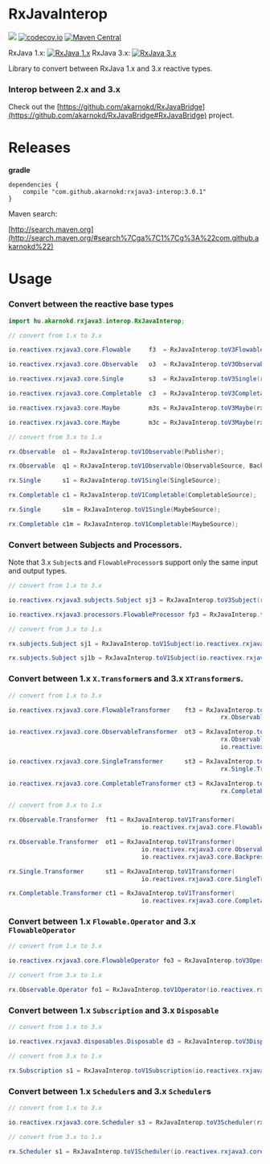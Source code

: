 # RxJavaInterop


<a href='https://travis-ci.org/akarnokd/RxJavaInterop/builds'><img src='https://travis-ci.org/akarnokd/RxJavaInterop.svg?branch=3.x'></a>
[![codecov.io](http://codecov.io/github/akarnokd/RxJavaInterop/coverage.svg?branch=3.x)](http://codecov.io/github/akarnokd/RxJavaInterop?branch=3.x)
[![Maven Central](https://maven-badges.herokuapp.com/maven-central/com.github.akarnokd/rxjava3-interop/badge.svg)](https://maven-badges.herokuapp.com/maven-central/com.github.akarnokd/rxjava3-interop)

RxJava 1.x: [![RxJava 1.x](https://maven-badges.herokuapp.com/maven-central/io.reactivex/rxjava/badge.svg)](https://maven-badges.herokuapp.com/maven-central/maven-central/io.reactivex/rxjava)
RxJava 3.x: [![RxJava 3.x](https://maven-badges.herokuapp.com/maven-central/io.reactivex.rxjava3/rxjava/badge.svg)](https://maven-badges.herokuapp.com/maven-central/io.reactivex.rxjava3/rxjava)

Library to convert between RxJava 1.x and 3.x reactive types.

### Interop between 2.x and 3.x

Check out the [https://github.com/akarnokd/RxJavaBridge](https://github.com/akarnokd/RxJavaBridge#RxJavaBridge) project.

# Releases


**gradle**

```
dependencies {
    compile "com.github.akarnokd:rxjava3-interop:3.0.1"
}
```


Maven search:

[http://search.maven.org](http://search.maven.org/#search%7Cga%7C1%7Cg%3A%22com.github.akarnokd%22)

# Usage

### Convert between the reactive base types

```java
import hu.akarnokd.rxjava3.interop.RxJavaInterop;

// convert from 1.x to 3.x

io.reactivex.rxjava3.core.Flowable     f3  = RxJavaInterop.toV3Flowable(rx.Observable);

io.reactivex.rxjava3.core.Observable   o3  = RxJavaInterop.toV3Observable(rx.Observable);

io.reactivex.rxjava3.core.Single       s3  = RxJavaInterop.toV3Single(rx.Single);

io.reactivex.rxjava3.core.Completable  c3  = RxJavaInterop.toV3Completable(rx.Completable);

io.reactivex.rxjava3.core.Maybe        m3s = RxJavaInterop.toV3Maybe(rx.Single);

io.reactivex.rxjava3.core.Maybe        m3c = RxJavaInterop.toV3Maybe(rx.Completable);

// convert from 3.x to 1.x

rx.Observable  o1 = RxJavaInterop.toV1Observable(Publisher);

rx.Observable  q1 = RxJavaInterop.toV1Observable(ObservableSource, BackpressureStrategy);

rx.Single      s1 = RxJavaInterop.toV1Single(SingleSource);

rx.Completable c1 = RxJavaInterop.toV1Completable(CompletableSource);

rx.Single      s1m = RxJavaInterop.toV1Single(MaybeSource);

rx.Completable c1m = RxJavaInterop.toV1Completable(MaybeSource);
```

### Convert between Subjects and Processors. 

Note that 3.x `Subject`s and `FlowableProcessor`s support only the same input and output types.

```java
// convert from 1.x to 3.x

io.reactivex.rxjava3.subjects.Subject sj3 = RxJavaInterop.toV3Subject(rx.subjects.Subject);

io.reactivex.rxjava3.processors.FlowableProcessor fp3 = RxJavaInterop.toV3Processor(rx.subjects.Subject);

// convert from 3.x to 1.x

rx.subjects.Subject sj1 = RxJavaInterop.toV1Subject(io.reactivex.rxjava3.subjects.Subject);

rx.subjects.Subject sj1b = RxJavaInterop.toV1Subject(io.reactivex.rxjava3.processors.FlowableProcessor);
```

### Convert between 1.x `X.Transformer`s and 3.x `XTransformer`s.

```java
// convert from 1.x to 3.x

io.reactivex.rxjava3.core.FlowableTransformer    ft3 = RxJavaInterop.toV3Transformer(
                                                           rx.Observable.Transformer);

io.reactivex.rxjava3.core.ObservableTransformer  ot3 = RxJavaInterop.toV3Transformer(
                                                           rx.Observable.Transformer, 
                                                           io.reactivex.rxjava3.core.BackpressureStrategy);

io.reactivex.rxjava3.core.SingleTransformer      st3 = RxJavaInterop.toV3Transformer(
                                                           rx.Single.Transformer);

io.reactivex.rxjava3.core.CompletableTransformer ct3 = RxJavaInterop.toV3Transformer(
                                                           rx.Completable.Transformer);

// convert from 3.x to 1.x

rx.Observable.Transformer  ft1 = RxJavaInterop.toV1Transformer(
                                     io.reactivex.rxjava3.core.FlowableTransformer);

rx.Observable.Transformer  ot1 = RxJavaInterop.toV1Transformer(
                                     io.reactivex.rxjava3.core.ObservableTransformer,
                                     io.reactivex.rxjava3.core.BackpressureStrategy);

rx.Single.Transformer      st1 = RxJavaInterop.toV1Transformer(
                                     io.reactivex.rxjava3.core.SingleTransformer);

rx.Completable.Transformer ct1 = RxJavaInterop.toV1Transformer(
                                     io.reactivex.rxjava3.core.CompletableTransformer);
```

### Convert between 1.x `Flowable.Operator` and 3.x `FlowableOperator`

```java
// convert from 1.x to 3.x

io.reactivex.rxjava3.core.FlowableOperator fo3 = RxJavaInterop.toV3Operator(rx.Observable.Operator);

// convert from 3.x to 1.x

rx.Observable.Operator fo1 = RxJavaInterop.toV1Operator(io.reactivex.rxjava3.core.FlowableOperator);
```

### Convert between 1.x `Subscription` and 3.x `Disposable`

```java
// convert from 1.x to 3.x

io.reactivex.rxjava3.disposables.Disposable d3 = RxJavaInterop.toV3Disposable(rx.Subscription);

// convert from 3.x to 1.x

rx.Subscription s1 = RxJavaInterop.toV1Subscription(io.reactivex.rxjava3.disposables.Disposable);
```


### Convert between 1.x `Scheduler`s and 3.x `Scheduler`s

```java
// convert from 1.x to 3.x

io.reactivex.rxjava3.core.Scheduler s3 = RxJavaInterop.toV3Scheduler(rx.Scheduler);

// convert from 3.x to 1.x

rx.Scheduler s1 = RxJavaInterop.toV1Scheduler(io.reactivex.rxjava3.core.Scheduler);
```
